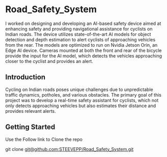 # Road_Safety_System
  I worked on designing and developing an AI-based safety device aimed at enhancing safety and providing navigational assistance for cyclists on Indian roads. The device utilizes state-of-the-art AI models for object detection and depth estimation to alert cyclists of approaching vehicles from the rear. The models are optimized to run on Nvidia Jetson Orin, an Edge AI device. Cameras mounted at both the front and rear of the bicycle provide the input for the AI model, which detects the vehicles approaching closer to the cyclist and provides an alert.

## Introduction
  Cycling on Indian roads poses unique challenges due to unpredictable traffic dynamics, potholes, and various obstacles. The primary goal of this project was to develop a real-time safety assistant for cyclists, which not only detects approaching vehicles but also estimates their distance and provides relevant alerts.

## Getting Started
Use the Follow link to Clone the repo

git clone [git@github.com:STEEVEPP/Road_Safety_System.git](https://github.com/STEEVEPP/Road_Safety_System.git)

